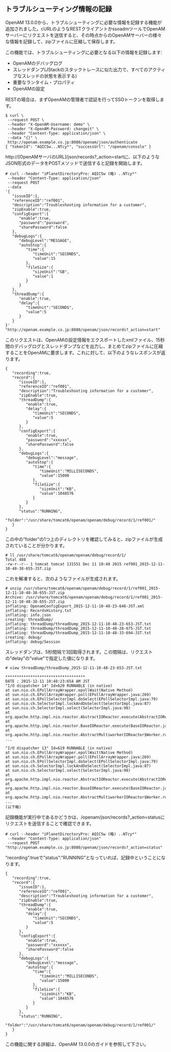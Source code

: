 ## トラブルシューティング情報の記録

OpenAM 13.0.0から、トラブルシューティングに必要な情報を記録する機能が追加されました。cURLのようなRESTクライアントかssoadmツールでOpenAMサーバーにリクエストを送信すると、その時点からのOpenAMサーバーの様々な情報を記録して、zipファイルに圧縮して保存します。

この機能では、トラブルシューティングに必要となる以下の情報を記録します:

- OpenAMのデバッグログ
- スレッドダンプ(JStackのスタックトレースに似た出力で、すべてのアクティブなスレッドの状態を表示する)
- 重要なランタイム・プロパティ
- OpenAMの設定

RESTの場合は、まずOpenAMの管理者で認証を行ってSSOトークンを取得します。

```
$ curl \
 --request POST \
 --header "X-OpenAM-Username: demo" \
 --header "X-OpenAM-Password: changeit" \
 --header "Content-Type: application/json" \
 --data "{}" \
 http://openam.example.co.jp:8080/openam/json/authenticate
{ "tokenId": "AQIC5w...NTcy*", "successUrl": "/openam/console" }
```

http://[OpenAMサーバのURL]/json/records?_action=startに、以下のようなJSON形式のデータをPOSTメソッドで送信すると記録を開始します。

```
# curl --header "iPlanetDirectoryPro: AQIC5w (略) ..NTcy*"
 --header "Content-Type: application/json"
 --request POST
 --data 
'{
   "issueID":1,
   "referenceID":"ref001",
   "description":"Troubleshooting information for a customer",
   "zipEnable":true,
   "configExport":{
      "enable":true,
      "password":"password",
      "sharePassword":false
   },
   "debugLogs":{
      "debugLevel":"MESSAGE",
      "autoStop":{
         "time":{
            "timeUnit":"SECONDS",
            "value":15
         },
         "fileSize":{
            "sizeUnit":"GB",
            "value":1
         }
      }
   },
   "threadDump":{
      "enable":true,
      "delay":{
         "timeUnit":"SECONDS",
         "value":5
      }
   }
}'
"http://openam.example.co.jp:8080/openam/json/records?_action=start"
```

このリクエストは、OpenAMの設定情報をエクスポートしたxmlファイル、15秒間のデバッグログとスレッドダンプなどを出力し、まとめてzipファイルに圧縮することをOpenAMに要求します。これに対して、以下のようなレスポンスが返ります。

```
{
   "recording":true,
   "record":{
      "issueID":1,
      "referenceID":"ref001",
      "description":"Troubleshooting information for a customer",
      "zipEnable":true,
      "threadDump":{
         "enable":true,
         "delay":{
            "timeUnit":"SECONDS",
            "value":5
         }
      },
      "configExport":{
         "enable":true,
         "password":"xxxxxx",
         "sharePassword":false
      },
      "debugLogs":{
         "debugLevel":"message",
         "autoStop":{
            "time":{
               "timeUnit":"MILLISECONDS",
               "value":15000
            },
            "fileSize":{
               "sizeUnit":"KB",
               "value":1048576
            }
         }
      },
      "status":"RUNNING",
      "folder":"/usr/share/tomcat6/openam/openam/debug/record/1/ref001/"
   }
}
```

この中の”folder”の1つ上のディレクトリを確認してみると、zipファイルが生成されていることが分かります。

```
# ll /usr/share/tomcat6/openam/openam/debug/record/1/
Total 488
-rw-r--r-- 1 tomcat tomcat 131551 Dec 11 10:48 2015 ref001_2015-12-11-10-48-38-655-JST.zip
```

これを解凍すると、次のようなファイルが生成されます。

```
# unzip /usr/share/tomcat6/openam/openam/debug/record/1/ref001_2015-12-11-10-48-38-655-JST.zip
Archive: /usr/share/tomcat6/openam/openam/debug/record/1/ref001_2015-12-11-10-48-38-655-JST.zip
inflating: OpenamConfigExport_2015-12-11-10-48-23-646-JST.xml
inflating: RecordsHistory.txt
inflating: info.json
creating: threadDump/
inflating: threadDump/threadDump_2015-12-11-10-48-23-653-JST.txt
inflating: threadDump/threadDump_2015-12-11-10-48-28-675-JST.txt
inflating: threadDump/threadDump_2015-12-11-10-48-33-694-JST.txt
creating: debug/
inflating: debug/Session
```

スレッドダンプは、5秒間隔で3回取得されます。この間隔は、リクエストの”delay”の”value”で指定した値になります。

```
# view threadDump/threadDump_2015-12-11-10-48-23-653-JST.txt

***********************************
DATE : 2015-12-11 10:48:23:654 AM JST
"I/O dispatcher 14" Id=620 RUNNABLE (in native)
at sun.nio.ch.EPollArrayWrapper.epollWait(Native Method)
at sun.nio.ch.EPollArrayWrapper.poll(EPollArrayWrapper.java:269)
at sun.nio.ch.EPollSelectorImpl.doSelect(EPollSelectorImpl.java:79)
at sun.nio.ch.SelectorImpl.lockAndDoSelect(SelectorImpl.java:87)
at sun.nio.ch.SelectorImpl.select(SelectorImpl.java:98)
at org.apache.http.impl.nio.reactor.AbstractIOReactor.execute(AbstractIOReactor.java:257)
at org.apache.http.impl.nio.reactor.BaseIOReactor.execute(BaseIOReactor.java:106)
at org.apache.http.impl.nio.reactor.AbstractMultiworkerIOReactor$Worker.run(AbstractMultiworkerIOReactor.java:590)
...

"I/O dispatcher 13" Id=619 RUNNABLE (in native)
at sun.nio.ch.EPollArrayWrapper.epollWait(Native Method)
at sun.nio.ch.EPollArrayWrapper.poll(EPollArrayWrapper.java:269)
at sun.nio.ch.EPollSelectorImpl.doSelect(EPollSelectorImpl.java:79)
at sun.nio.ch.SelectorImpl.lockAndDoSelect(SelectorImpl.java:87)
at sun.nio.ch.SelectorImpl.select(SelectorImpl.java:98)
at org.apache.http.impl.nio.reactor.AbstractIOReactor.execute(AbstractIOReactor.java:257)
at org.apache.http.impl.nio.reactor.BaseIOReactor.execute(BaseIOReactor.java:106)
at org.apache.http.impl.nio.reactor.AbstractMultiworkerIOReactor$Worker.run(AbstractMultiworkerIOReactor.java:590)
...
(以下略)
```

記録機能が実行中であるかどうかは、/openam/json/records?_action=statusにリクエストを送信することで確認できます。

```
# curl --header "iPlanetDirectoryPro: AQIC5w (略) ..NTcy*"
 --header "Content-Type: application/json"
 --request POST
"http://openam.example.co.jp:8080/openam/json/records?_action=status"
```

“recording”:trueで”status”:”RUNNING”となっていれば、記録中ということになります。

```
{
   "recording":true,
   "record":{
      "issueID":1,
      "referenceID":"ref001",
      "description":"Troubleshooting information for a customer",
      "zipEnable":true,
      "threadDump":{
         "enable":true,
         "delay":{
            "timeUnit":"SECONDS",
            "value":5
         }
      },
      "configExport":{
         "enable":true,
         "password":"xxxxxx",
         "sharePassword":false
      },
      "debugLogs":{
         "debugLevel":"message",
         "autoStop":{
            "time":{
               "timeUnit":"MILLISECONDS",
               "value":15000
            },
            "fileSize":{
               "sizeUnit":"KB",
               "value":1048576
            }
         }
      },
      "status":"RUNNING",
      "folder":"/usr/share/tomcat6/openam/openam/debug/record/1/ref001/"
   }
}
```

この機能に関する詳細は、OpenAM 13.0.0のガイドを参照して下さい。
